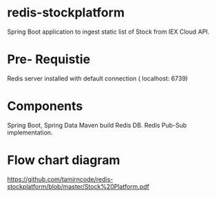 # redis-stockplatform

Spring Boot application to ingest static list of Stock from IEX Cloud API.

# Pre- Requistie

Redis server installed with default connection ( localhost: 6739)

# Components

Spring Boot, Spring Data
Maven build
Redis DB.
Redis Pub-Sub implementation.



# Flow chart diagram
https://github.com/tamirncode/redis-stockplatform/blob/master/Stock%20Platform.pdf



